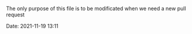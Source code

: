 The only purpose of this file is to be modificated when we need a new pull request

Date: 2021-11-19 13:11
